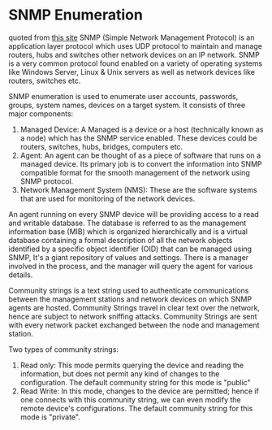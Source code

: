 # SNMP Enumeration
quoted from [this site](https://www.greycampus.com/opencampus/ethical-hacking/snmp-enumeration)
SNMP (Simple Network Management Protocol) is an application layer protocol which uses UDP protocol to maintain and manage routers, hubs and switches other network devices on an IP network. SNMP is a very common protocol found enabled on a variety of operating systems like Windows Server, Linux & Unix servers as well as network devices like routers, switches etc.

SNMP enumeration is used to enumerate user accounts, passwords, groups, system names, devices on a target system.
It consists of three major components:
1. Managed Device: A Managed is a device or a host (technically known as a node) which has the SNMP service enabled. These devices could be routers, switches, hubs, bridges, computers etc.
2. Agent: An agent can be thought of as a piece of software that runs on a managed device. Its primary job is to convert the information into SNMP compatible format for the smooth management of the network using SNMP protocol.
3. Network Management System (NMS): These are the software systems that are used for monitoring of the network devices.

An agent running on every SNMP device will be providing access to a read and writable database. The database is referred to as the management information base (MIB) which is organized hierarchically and is a virtual database containing a formal description of all the network objects identified by a specific object identifier (OID) that can be managed using SNMP, It's a giant repository of values and settings. There is a manager involved in the process, and the manager will query the agent for various details.

Community strings is a text string used to authenticate communications between the management stations and network devices on which SNMP agents are hosted. Community Strings travel in clear text over the network, hence are subject to network sniffing attacks. Community Strings are sent with every network packet exchanged between the node and management station.

Two types of community strings:
1. Read only: This mode permits querying the device and reading the information, but does not permit any kind of changes to the configuration. The default community string for this mode is "public"
2. Read Write: In this mode, changes to the device are permitted; hence if one connects with this community string, we can even modify the remote device's configurations. The default community string for this mode is "private".
<!--stackedit_data:
eyJoaXN0b3J5IjpbODQ4MTAwMjE0LDE5NzA4Mzc2MzcsLTEyNT
UwNDE2OF19
-->